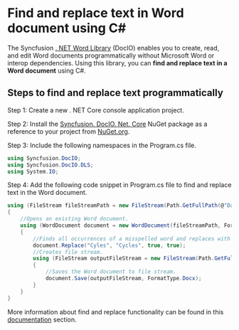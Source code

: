 # Find and replace text in Word document using C#

The Syncfusion [. NET Word Library](https://www.syncfusion.com/document-processing/word-framework/net/word-library) (DocIO) enables you to create, read, and edit Word documents programmatically without Microsoft Word or interop dependencies. Using this library, you can **find and replace text in a Word document** using C#.

## Steps to find and replace text programmatically

Step 1: Create a new . NET Core console application project.

Step 2: Install the [Syncfusion. DocIO. Net. Core](https://www.nuget.org/packages/Syncfusion.DocIO.Net.Core) NuGet package as a reference to your project from [NuGet.org](https://www.nuget.org/).

Step 3: Include the following namespaces in the Program.cs file.

```csharp
using Syncfusion.DocIO; 
using Syncfusion.DocIO.DLS;
using System.IO;
```

Step 4: Add the following code snippet in Program.cs file to find and replace text in the Word document.

```csharp
using (FileStream fileStreamPath = new FileStream(Path.GetFullPath(@"Data/Template.docx"), FileMode.Open, FileAccess.Read, FileShare.ReadWrite))
{
    //Opens an existing Word document.
    using (WordDocument document = new WordDocument(fileStreamPath, FormatType.Docx))
    {
        //Finds all occurrences of a misspelled word and replaces with properly spelled word.
        document.Replace("Cyles", "Cycles", true, true);
        //Creates file stream.
        using (FileStream outputFileStream = new FileStream(Path.GetFullPath(@"Output/Result.docx"), FileMode.Create, FileAccess.ReadWrite))
        {
            //Saves the Word document to file stream.
            document.Save(outputFileStream, FormatType.Docx);
        }
    }
}
```

More information about find and replace functionality can be found in this [documentation](https://help.syncfusion.com/document-processing/word/word-library/net/working-with-find-and-replace) section.
